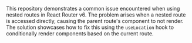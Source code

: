 This repository demonstrates a common issue encountered when using nested routes in React Router v6.  The problem arises when a nested route is accessed directly, causing the parent route's component to not render. The solution showcases how to fix this using the `useLocation` hook to conditionally render components based on the current route.